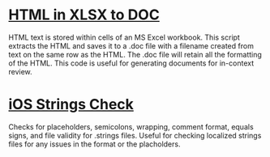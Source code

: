 # [HTML in XLSX to DOC](https://github.com/nl10n/knowledge-base/blob/master/html_to_doc_public.py)

HTML text is stored within cells of an MS Excel workbook. This script extracts the HTML and saves it to a .doc file with a filename created from text on the same row as the HTML. The .doc file will retain all the formatting of the HTML. This code is useful for generating documents for in-context review.
# [iOS Strings Check](https://github.com/nl10n/knowledge-base/blob/master/ios_strings_check_public.py)

Checks for placeholders, semicolons, wrapping, comment format, equals signs, and file validity for .strings files. Useful for checking localized strings files for any issues in the format or the placholders.
